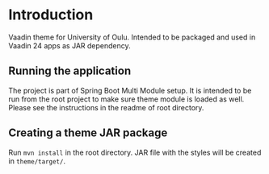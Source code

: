 # Introduction 
Vaadin theme for University of Oulu. Intended to be packaged and used in Vaadin 24 apps as JAR dependency.

## Running the application

The project is part of Spring Boot Multi Module setup. It is intended to be run from the root project to make sure theme module is loaded as well.
Please see the instructions in the readme of root directory.

## Creating a theme JAR package

Run `mvn install` in the root directory. JAR file with the styles will be created in `theme/target/`.